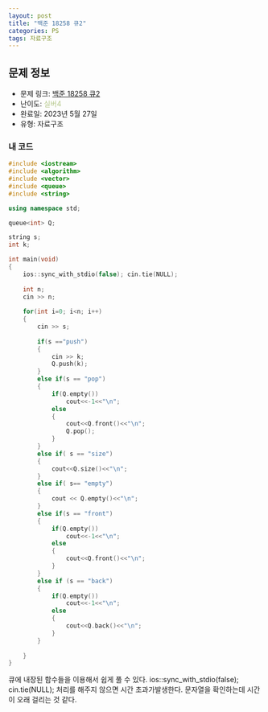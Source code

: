 ```yaml
---
layout: post
title: "백준 18258 큐2"
categories: PS
tags: 자료구조
---
```


## 문제 정보
- 문제 링크: [백준 18258 큐2](https://www.acmicpc.net/problem/18258)
- 난이도: <span style="color:#B5C78A">실버4</span>
- 완료일: 2023년 5월 27일
- 유형: 자료구조

### 내 코드

```C++
#include <iostream>
#include <algorithm>
#include <vector>
#include <queue>
#include <string>

using namespace std;

queue<int> Q;

string s;
int k;

int main(void)
{
	ios::sync_with_stdio(false); cin.tie(NULL);
	
	int n;
	cin >> n;
	
	for(int i=0; i<n; i++)
	{
		cin >> s;
		
		if(s =="push")
		{
			cin >> k;
			Q.push(k);
		}
		else if(s == "pop")
		{
			if(Q.empty())
				cout<<-1<<"\n";
			else
			{
				cout<<Q.front()<<"\n";
				Q.pop();
			}
		}
		else if( s == "size")
		{
			cout<<Q.size()<<"\n";
		}
		else if( s== "empty")
		{
			cout << Q.empty()<<"\n";
		}
		else if(s == "front")
		{
			if(Q.empty())
				cout<<-1<<"\n";
			else
			{
				cout<<Q.front()<<"\n";
			}			
		}
		else if (s == "back")
		{
			if(Q.empty())
				cout<<-1<<"\n";
			else
			{
				cout<<Q.back()<<"\n";
			}			
		}
		
	}
}
```

큐에 내장된 함수들을 이용해서 쉽게 풀 수 있다. ios::sync_with_stdio(false); cin.tie(NULL); 처리를 해주지 않으면 시간 초과가발생한다. 문자열을 확인하는데 시간이 오래 걸리는 것 같다.
